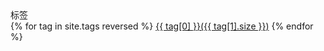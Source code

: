 <div class="card mb-3">
    <div class="card-header"><i class="fa fa-tags"></i> 标签</div>
    <div class="card-block">
        {% for tag in site.tags reversed %}
        <a class="p-1 d-inline-block" href="/pages-tags.html#{{ tag[0] }}-ref">{{ tag[0] }}({{ tag[1].size }})</a>
        {% endfor %}
    </div>
</div>
